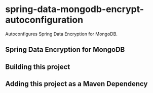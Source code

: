# spring-data-mongodb-encrypt-autoconfiguration
Autoconfigures Spring Data Encryption for MongoDB.

## Spring Data Encryption for MongoDB

##

## Building this project

## Adding this project as a Maven Dependency
